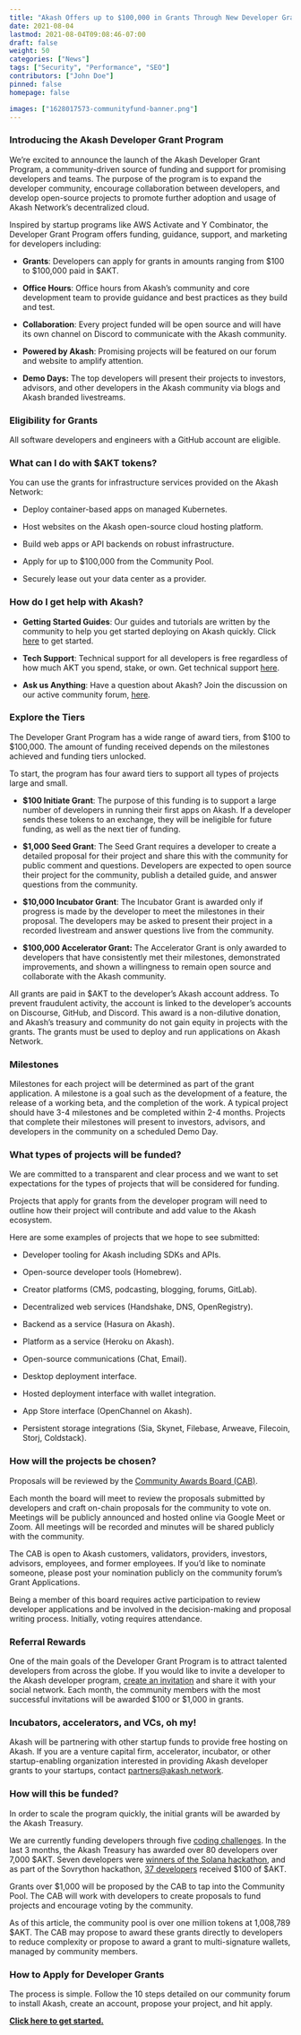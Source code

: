 ```yaml
---
title: "Akash Offers up to $100,000 in Grants Through New Developer Grant Program"
date: 2021-08-04
lastmod: 2021-08-04T09:08:46-07:00
draft: false
weight: 50
categories: ["News"]
tags: ["Security", "Performance", "SEO"]
contributors: ["John Doe"]
pinned: false
homepage: false

images: ["1628017573-communityfund-banner.png"]
---
```

### Introducing the Akash Developer Grant Program

We’re excited to announce the launch of the Akash Developer Grant Program, a community-driven source of funding and support for promising developers and teams. The purpose of the program is to expand the developer community, encourage collaboration between developers, and develop open-source projects to promote further adoption and usage of Akash Network’s decentralized cloud.

Inspired by startup programs like AWS Activate and Y Combinator, the Developer Grant Program offers funding, guidance, support, and marketing for developers including:

*   **Grants**: Developers can apply for grants in amounts ranging from $100 to $100,000 paid in $AKT.
    
*   **Office Hours**: Office hours from Akash’s community and core development team to provide guidance and best practices as they build and test.
    
*   **Collaboration**: Every project funded will be open source and will have its own channel on Discord to communicate with the Akash community. 
    
*   **Powered by Akash**: Promising projects will be featured on our forum and website to amplify attention.
    
*   **Demo Days:** The top developers will present their projects to investors, advisors, and other developers in the Akash community via blogs and Akash branded livestreams.
    

### Eligibility for Grants

All software developers and engineers with a GitHub account are eligible.

### What can I do with $AKT tokens?

You can use the grants for infrastructure services provided on the Akash Network:

*   Deploy container-based apps on managed Kubernetes.
    
*   Host websites on the Akash open-source cloud hosting platform.
    
*   Build web apps or API backends on robust infrastructure.
    
*   Apply for up to $100,000 from the Community Pool.
    
*   Securely lease out your data center as a provider.  
    

### How do I get help with Akash?

*   **Getting Started Guides**: Our guides and tutorials are written by the community to help you get started deploying on Akash quickly. Click [here](https://forum.akash.network/c/learn/14) to get started. 
    
*   **Tech Support**: Technical support for all developers is free regardless of how much AKT you spend, stake, or own. Get technical support [here](https://forum.akash.network/c/support/19). 
    
*   **Ask us Anything**: Have a question about Akash? Join the discussion on our active community forum, [here](https://forum.akash.network/c/support/faq/24). 
    

### **Explore the Tiers**

The Developer Grant Program has a wide range of award tiers, from $100 to $100,000. The amount of funding received depends on the milestones achieved and funding tiers unlocked. 

To start, the program has four award tiers to support all types of projects large and small. 

*   **$100 Initiate Grant**: The purpose of this funding is to support a large number of developers in running their first apps on Akash. If a developer sends these tokens to an exchange, they will be ineligible for future funding, as well as the next tier of funding. 
    
*   **$1,000 Seed Grant**: The Seed Grant requires a developer to create a detailed proposal for their project and share this with the community for public comment and questions. Developers are expected to open source their project for the community, publish a detailed guide, and answer questions from the community.  
    
*   **$10,000 Incubator Grant**: The Incubator Grant is awarded only if progress is made by the developer to meet the milestones in their proposal. The developers may be asked to present their project in a recorded livestream and answer questions live from the community. 
    
*   **$100,000 Accelerator Grant:** The Accelerator Grant is only awarded to developers that have consistently met their milestones, demonstrated improvements, and shown a willingness to remain open source and collaborate with the Akash community.
    

All grants are paid in $AKT to the developer’s Akash account address. To prevent fraudulent activity, the account is linked to the developer’s accounts on Discourse, GitHub, and Discord. This award is a non-dilutive donation, and Akash’s treasury and community do not gain equity in projects with the grants. The grants must be used to deploy and run applications on Akash Network. 

### **Milestones**

Milestones for each project will be determined as part of the grant application. A milestone is a goal such as the development of a feature, the release of a working beta, and the completion of the work. A typical project should have 3-4 milestones and be completed within 2-4 months. Projects that complete their milestones will present to investors, advisors, and developers in the community on a scheduled Demo Day. 

### **What types of projects will be funded?**

We are committed to a transparent and clear process and we want to set expectations for the types of projects that will be considered for funding. 

Projects that apply for grants from the developer program will need to outline how their project will contribute and add value to the Akash ecosystem. 

Here are some examples of projects that we hope to see submitted:

*   Developer tooling for Akash including SDKs and APIs.
    
*   Open-source developer tools (Homebrew).
    
*   Creator platforms (CMS, podcasting, blogging, forums, GitLab).
    
*   Decentralized web services (Handshake, DNS, OpenRegistry).
    
*   Backend as a service (Hasura on Akash).
    
*   Platform as a service (Heroku on Akash).
    
*   Open-source communications (Chat, Email).
    
*   Desktop deployment interface.
    
*   Hosted deployment interface with wallet integration.
    
*   App Store interface (OpenChannel on Akash).
    
*   Persistent storage integrations (Sia, Skynet, Filebase, Arweave, Filecoin, Storj, Coldstack).
    

### **How will the projects be chosen?**

Proposals will be reviewed by the [Community Awards Board (CAB)](https://forum.akash.network/t/proposal-developer-grants-program-community-awards-board/541). 

Each month the board will meet to review the proposals submitted by developers and craft on-chain proposals for the community to vote on. Meetings will be publicly announced and hosted online via Google Meet or Zoom. All meetings will be recorded and minutes will be shared publicly with the community.  

The CAB is open to Akash customers, validators, providers, investors, advisors, employees, and former employees. If you’d like to nominate someone, please post your nomination publicly on the community forum’s Grant Applications. 

Being a member of this board requires active participation to review developer applications and be involved in the decision-making and proposal writing process. Initially, voting requires attendance.

### **Referral Rewards**

One of the main goals of the Developer Grant Program is to attract talented developers from across the globe. If you would like to invite a developer to the Akash developer program, [create an invitation](https://forum.akash.network/my/invited/) and share it with your social network. Each month, the community members with the most successful invitations will be awarded $100 or $1,000 in grants.

### **Incubators, accelerators, and VCs, oh my!**

Akash will be partnering with other startup funds to provide free hosting on Akash. If you are a venture capital firm, accelerator, incubator, or other startup-enabling organization interested in providing Akash developer grants to your startups, contact [partners@akash.network](mailto:partners@akash.network). 

### **How will this be funded?**

In order to scale the program quickly, the initial grants will be awarded by the Akash Treasury. 

We are currently funding developers through five [coding challenges](https://forum.akash.network/c/challenge/7). In the last 3 months, the Akash Treasury has awarded over 80 developers over 7,000 $AKT. Seven developers were [winners of the Solana hackathon](https://forum.akash.network/t/winners-of-the-akash-solana-hackathon/455), and as part of the Sovrython hackathon, [37 developers](https://forum.akash.network/c/hackathons/sovryn/16) received $100 of $AKT.

Grants over $1,000 will be proposed by the CAB to tap into the Community Pool. The CAB will work with developers to create proposals to fund projects and encourage voting by the community. 

As of this article, the community pool is over one million tokens at 1,008,789 $AKT. The CAB may propose to award these grants directly to developers to reduce complexity or propose to award a grant to multi-signature wallets, managed by community members.

### **How to Apply for Developer Grants**

The process is simple. Follow the 10 steps detailed on our community forum to install Akash, create an account, propose your project, and hit apply.

[**Click here to get started.**](https://forum.akash.network/t/how-to-apply-for-developer-grants/)